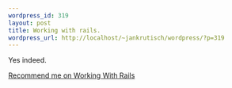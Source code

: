 ```yaml
--- 
wordpress_id: 319
layout: post
title: Working with rails.
wordpress_url: http://localhost/~jankrutisch/wordpress/?p=319
---
```

Yes indeed.

<a href="http://www.workingwithrails.com/recommendation/new/person/6024-jan-krutisch">Recommend me on Working With Rails</a>
